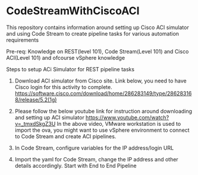 # CodeStreamWithCiscoACI
This repository contains information around setting up Cisco ACI simulator and using Code Stream to create pipeline tasks for various automation requirements

Pre-req: Knowledge on REST(level 101), Code Stream(Level 101) and Cisco ACI(Level 101) and ofcourse vSphere knowledge  


Steps to setup ACi Simulator for REST pipeline tasks

1. Download ACI simulator from Cisco site. Link below, you need to have Cisco login for this activity to complete.
   https://software.cisco.com/download/home/286283149/type/286283168/release/5.2(1g)

2. Please follow the below youtube link for instruction around downloading and setting up ACI simulator
   https://www.youtube.com/watch?v=_tmxdSkgZ3U
   In the above video, VMware workstation is used to import the ova, you might want to use vSphere environment to connect to Code Stream and create ACI pipelines.

3. In Code Stream, configure variables for the IP address/login URL

4. Import the yaml for Code Stream, change the IP address and other details accordingly. Start with End to End Pipeline
